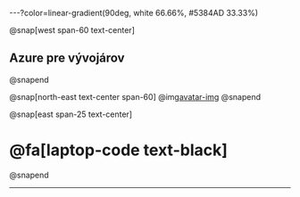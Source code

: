 ---?color=linear-gradient(90deg, white 66.66%, #5384AD 33.33%)

@snap[west span-60 text-center]
## Azure pre vývojárov
@snapend

@snap[north-east text-center span-60]
@img[avatar-img](AzureForDevelopers/assets/img/avatar.jpg)
@snapend

@snap[east span-25 text-center]
# @fa[laptop-code text-black]
@snapend


<!-- @snap[east span-25 text-center text-07]

Milan Martiniak

@snapend -->

---
